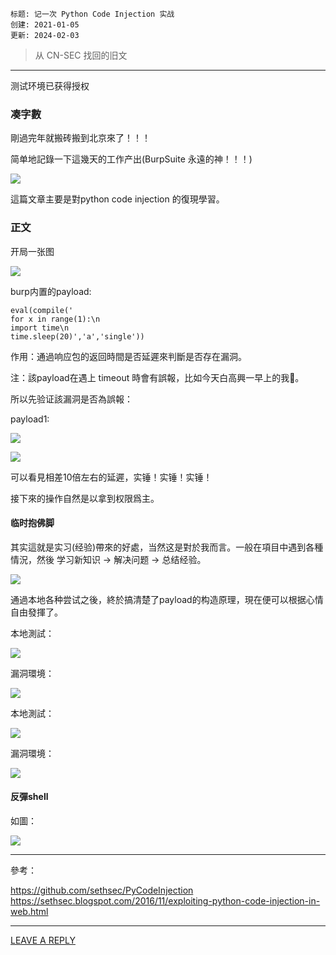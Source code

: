 ```
标题: 记一次 Python Code Injection 实战
创建: 2021-01-05
更新: 2024-02-03
```

> 从 CN-SEC 找回的旧文


---


测试环境已获得授权


### 凑字數

剛過完年就搬砖搬到北京來了！！！

简单地記錄一下這幾天的工作产出(BurpSuite 永遠的神！！！)

![](./img/1706967625859.png)

這篇文章主要是對python code injection 的復現學習。

### 正文

开局一张图

![](./img/1706967641779.png)

burp内置的payload:
```
eval(compile('
for x in range(1):\n 
import time\n 
time.sleep(20)','a','single'))
```
作用：通過响应包的返回時間是否延遲來判斷是否存在漏洞。

注：該payload在遇上 timeout 時會有誤報，比如今天白高興一早上的我🙈。

所以先验证該漏洞是否為誤報：

payload1:

![](./img/1706967727049.png)


![](./img/1706967742977.png)

可以看見相差10倍左右的延遲，实锤！实锤！实锤！

接下來的操作自然是以拿到权限爲主。

#### 临时抱佛脚

其实這就是实习(经验)帶來的好處，当然这是對於我而言。一般在項目中遇到各種情況，然後 学习新知识 -> 解决问题 -> 总结经验。

![](./img/1706967779384.png)

通過本地各种尝试之後，終於搞清楚了payload的构造原理，現在便可以根据心情自由發揮了。

本地測試：

![](./img/1706967806496.png)

漏洞環境：

![](./img/1706967825496.png)

本地測試：

![](./img/1706967837252.png)

漏洞環境：

![](./img/1706967849327.png)

#### 反彈shell

如圖：

![](./img/1706967882999.png)

---

參考：

https://github.com/sethsec/PyCodeInjection
https://sethsec.blogspot.com/2016/11/exploiting-python-code-injection-in-web.html

---

[LEAVE A REPLY](https://github.com/pen4uin/blog-feedback/issues/new)


